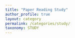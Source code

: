 ```yaml
---
title: "Paper Reading Study"
author_profile: true
layout: category
permalink: /categories/study/
taxonomy: STUDY
---
```

